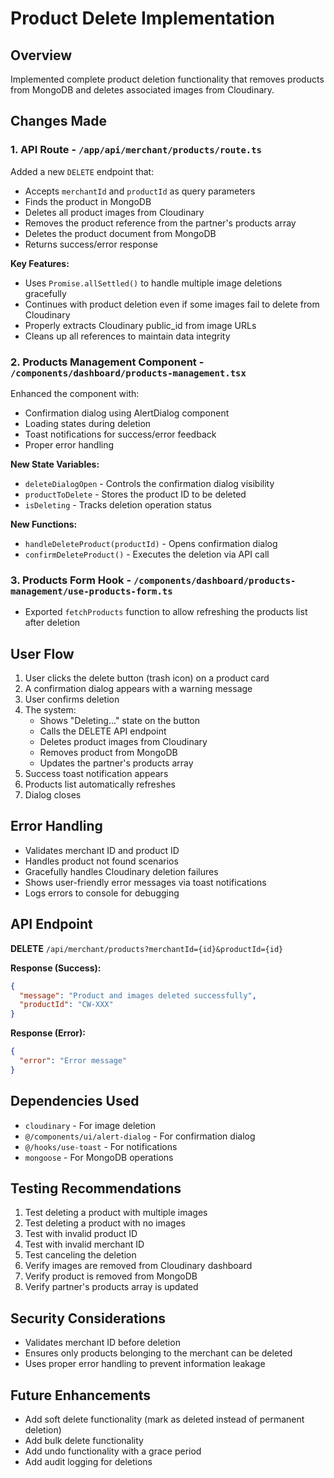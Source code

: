 # Product Delete Implementation

## Overview
Implemented complete product deletion functionality that removes products from MongoDB and deletes associated images from Cloudinary.

## Changes Made

### 1. API Route - `/app/api/merchant/products/route.ts`
Added a new `DELETE` endpoint that:
- Accepts `merchantId` and `productId` as query parameters
- Finds the product in MongoDB
- Deletes all product images from Cloudinary
- Removes the product reference from the partner's products array
- Deletes the product document from MongoDB
- Returns success/error response

**Key Features:**
- Uses `Promise.allSettled()` to handle multiple image deletions gracefully
- Continues with product deletion even if some images fail to delete from Cloudinary
- Properly extracts Cloudinary public_id from image URLs
- Cleans up all references to maintain data integrity

### 2. Products Management Component - `/components/dashboard/products-management.tsx`
Enhanced the component with:
- Confirmation dialog using AlertDialog component
- Loading states during deletion
- Toast notifications for success/error feedback
- Proper error handling

**New State Variables:**
- `deleteDialogOpen` - Controls the confirmation dialog visibility
- `productToDelete` - Stores the product ID to be deleted
- `isDeleting` - Tracks deletion operation status

**New Functions:**
- `handleDeleteProduct(productId)` - Opens confirmation dialog
- `confirmDeleteProduct()` - Executes the deletion via API call

### 3. Products Form Hook - `/components/dashboard/products-management/use-products-form.ts`
- Exported `fetchProducts` function to allow refreshing the products list after deletion

## User Flow

1. User clicks the delete button (trash icon) on a product card
2. A confirmation dialog appears with a warning message
3. User confirms deletion
4. The system:
   - Shows "Deleting..." state on the button
   - Calls the DELETE API endpoint
   - Deletes product images from Cloudinary
   - Removes product from MongoDB
   - Updates the partner's products array
5. Success toast notification appears
6. Products list automatically refreshes
7. Dialog closes

## Error Handling

- Validates merchant ID and product ID
- Handles product not found scenarios
- Gracefully handles Cloudinary deletion failures
- Shows user-friendly error messages via toast notifications
- Logs errors to console for debugging

## API Endpoint

**DELETE** `/api/merchant/products?merchantId={id}&productId={id}`

**Response (Success):**
```json
{
  "message": "Product and images deleted successfully",
  "productId": "CW-XXX"
}
```

**Response (Error):**
```json
{
  "error": "Error message"
}
```

## Dependencies Used

- `cloudinary` - For image deletion
- `@/components/ui/alert-dialog` - For confirmation dialog
- `@/hooks/use-toast` - For notifications
- `mongoose` - For MongoDB operations

## Testing Recommendations

1. Test deleting a product with multiple images
2. Test deleting a product with no images
3. Test with invalid product ID
4. Test with invalid merchant ID
5. Test canceling the deletion
6. Verify images are removed from Cloudinary dashboard
7. Verify product is removed from MongoDB
8. Verify partner's products array is updated

## Security Considerations

- Validates merchant ID before deletion
- Ensures only products belonging to the merchant can be deleted
- Uses proper error handling to prevent information leakage

## Future Enhancements

- Add soft delete functionality (mark as deleted instead of permanent deletion)
- Add bulk delete functionality
- Add undo functionality with a grace period
- Add audit logging for deletions